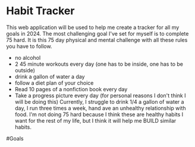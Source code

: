 # Habit Tracker
This web application will be used to help me create a tracker for all my goals in 2024. The most challenging goal I've set for myself is to complete 75 hard. It is this 75 day physical and mental challenge with all these rules you have to follow. 
* no alcohol
* 2 45 minute workouts every day (one has to be inside, one has to be outside)
* drink a gallon of water a day
* follow a diet plan of your choice
* Read 10 pages of a nonfiction book every day
* Take a progress picture every day (for personal reasons I don't think I will be doing this)
Currently, I struggle to drink 1/4 a gallon of water a day, I run three times a week, hand ave an unhealthy relationship with food. I'm not doing 75 hard because I think these are healthy habits I want for the rest of my life, but I think it will help me BUILD similar habits.

#Goals

